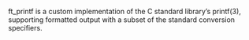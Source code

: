 ft_printf is a custom implementation of the C standard library’s printf(3), supporting formatted output with a subset of the standard conversion specifiers.
